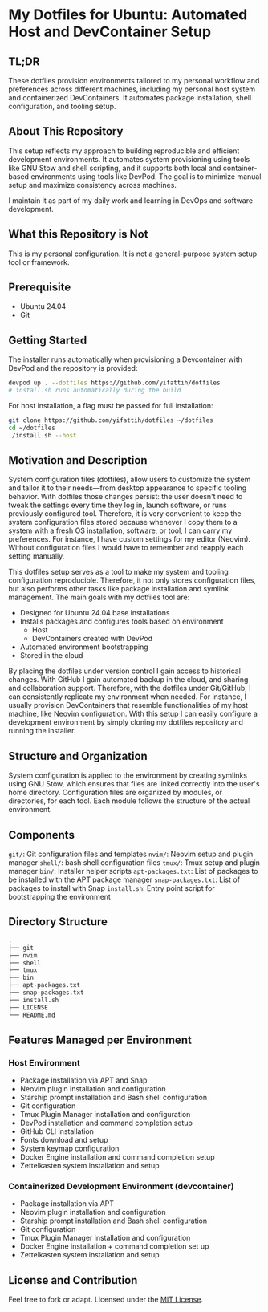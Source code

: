 # My Dotfiles for Ubuntu: Automated Host and DevContainer Setup
## TL;DR
These dotfiles provision environments tailored to my personal workflow and preferences across different machines, including my personal host system and containerized DevContainers. It automates package installation, shell configuration, and tooling setup.

## About This Repository
This setup reflects my approach to building reproducible and efficient development environments. It automates system provisioning using tools like GNU Stow and shell scripting, and it supports both local and container-based environments using tools like DevPod. The goal is to minimize manual setup and maximize consistency across machines.

I maintain it as part of my daily work and learning in DevOps and software development.

## What this Repository is Not
This is my personal configuration. It is not a general-purpose system setup tool or framework.

## Prerequisite
- Ubuntu 24.04
- Git

## Getting Started
The installer runs automatically when provisioning a Devcontainer with DevPod and the repository is provided:
```bash
devpod up . --dotfiles https://github.com/yifattih/dotfiles
# install.sh runs automatically during the build
```

For host installation, a flag must be passed for full installation:
```bash
git clone https://github.com/yifattih/dotfiles ~/dotfiles
cd ~/dotfiles
./install.sh --host
```

## Motivation and Description
System configuration files (dotfiles), allow users to customize the system and tailor it to their needs—from desktop appearance to specific tooling behavior. With dotfiles those changes persist: the user doesn't need to tweak the settings every time they log in, launch software, or runs previously configured tool. Therefore, it is very convenient to keep the system configuration files stored because whenever I copy them to a system with a fresh OS installation, software, or tool, I can carry my preferences. For instance, I have custom settings for my editor (Neovim). Without configuration files I would have to remember and reapply each setting manually.

This dotfiles setup serves as a tool to make my system and tooling configuration reproducible. Therefore, it not only stores configuration files, but also performs other tasks like package installation and symlink management. The main goals with my dotfiles tool are:

* Designed for Ubuntu 24.04 base installations
* Installs packages and configures tools based on environment 
    - Host
    - DevContainers created with DevPod
* Automated environment bootstrapping
* Stored in the cloud

By placing the dotfiles under version control I gain access to historical changes. With GitHub I gain automated backup in the cloud, and sharing and collaboration support. Therefore, with the dotfiles under Git/GitHub, I can consistently replicate my environment when needed. For instance, I usually provision DevContainers that resemble functionalities of my host machine, like Neovim configuration. With this setup I can easily configure a development environment by simply cloning my dotfiles repository and running the installer.

## Structure and Organization
System configuration is applied to the environment by creating symlinks using GNU Stow, which ensures that files are linked correctly into the user's home directory. Configuration files are organized by modules, or directories, for each tool. Each module follows the structure of the actual environment. 

## Components
`git/`: Git configuration files and templates
`nvim/`: Neovim setup and plugin manager
`shell/`: bash shell configuration files 
`tmux/`: Tmux setup and plugin manager
`bin/`: Installer helper scripts
`apt-packages.txt`: List of packages to be installed with the APT package manager
`snap-packages.txt`: List of packages to install with Snap
`install.sh`: Entry point script for bootstrapping the environment

## Directory Structure
```bash
.
├── git 
├── nvim 
├── shell
├── tmux
├── bin
├── apt-packages.txt
├── snap-packages.txt
├── install.sh
├── LICENSE
└── README.md
```

## Features Managed per Environment
### Host Environment
- Package installation via APT and Snap
- Neovim plugin installation and configuration
- Starship prompt installation and Bash shell configuration 
- Git configuration
- Tmux Plugin Manager installation and configuration
- DevPod installation and command completion setup
- GitHub CLI installation
- Fonts download and setup
- System keymap configuration
- Docker Engine installation and command completion setup
- Zettelkasten system installation and setup

### Containerized Development Environment (devcontainer)
- Package installation via APT
- Neovim plugin installation and configuration
- Starship prompt installation and Bash shell configuration 
- Git configuration
- Tmux Plugin Manager installation and configuration
- Docker Engine installation + command completion set up
- Zettelkasten system installation and setup

## License and Contribution
Feel free to fork or adapt. Licensed under the [MIT License](./LICENSE).
